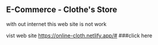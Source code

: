 ## E-Commerce - Clothe's Store

with out internet this web site is not work

vist web site
https://online-cloth.netlify.app/#
###click here
